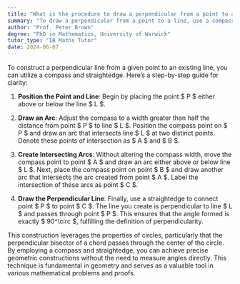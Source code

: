 ```yaml
---
title: "What is the procedure to draw a perpendicular from a point to a line?"
summary: "To draw a perpendicular from a point to a line, use a compass and straightedge to construct it."
author: "Prof. Peter Brown"
degree: "PhD in Mathematics, University of Warwick"
tutor_type: "IB Maths Tutor"
date: 2024-06-07
---
```


To construct a perpendicular line from a given point to an existing line, you can utilize a compass and straightedge. Here’s a step-by-step guide for clarity:

1. **Position the Point and Line**: Begin by placing the point $ P $ either above or below the line $ L $. 

2. **Draw an Arc**: Adjust the compass to a width greater than half the distance from point $ P $ to line $ L $. Position the compass point on $ P $ and draw an arc that intersects line $ L $ at two distinct points. Denote these points of intersection as $ A $ and $ B $.

3. **Create Intersecting Arcs**: Without altering the compass width, move the compass point to point $ A $ and draw an arc either above or below line $ L $. Next, place the compass point on point $ B $ and draw another arc that intersects the arc created from point $ A $. Label the intersection of these arcs as point $ C $.

4. **Draw the Perpendicular Line**: Finally, use a straightedge to connect point $ P $ to point $ C $. The line you create is perpendicular to line $ L $ and passes through point $ P $. This ensures that the angle formed is exactly $ 90^\circ $, fulfilling the definition of perpendicularity.

This construction leverages the properties of circles, particularly that the perpendicular bisector of a chord passes through the center of the circle. By employing a compass and straightedge, you can achieve precise geometric constructions without the need to measure angles directly. This technique is fundamental in geometry and serves as a valuable tool in various mathematical problems and proofs.
    